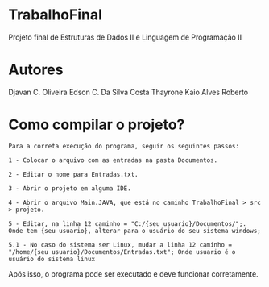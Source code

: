 # TrabalhoFinal
Projeto final de Estruturas de Dados II e Linguagem de Programação II

# Autores

Djavan C. Oliveira
Edson C. Da Silva Costa
Thayrone Kaio Alves Roberto

# Como compilar o projeto?


 ```
 Para a correta execução do programa, seguir os seguintes passos:

1 - Colocar o arquivo com as entradas na pasta Documentos.

2 - Editar o nome para Entradas.txt.

3 - Abrir o projeto em alguma IDE.

4 - Abrir o arquivo Main.JAVA, que está no caminho TrabalhoFinal > src > projeto.

5 - Editar, na linha 12 caminho = "C:/{seu usuario}/Documentos/";. Onde tem {seu usuario}, alterar para o usuário do seu sistema windows;

5.1 - No caso do sistema ser Linux, mudar a linha 12 caminho = "/home/{seu usuario}/Documentos/Entradas.txt"; Onde usuario é o usuário do sistema linux 
 ```
Após isso, o programa pode ser executado e deve funcionar corretamente.
